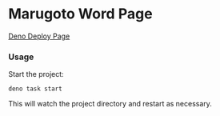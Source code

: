 # Marugoto Word Page

[Deno Deploy Page](https://marugoto.deno.dev/)

### Usage

Start the project:

```
deno task start
```

This will watch the project directory and restart as necessary.
